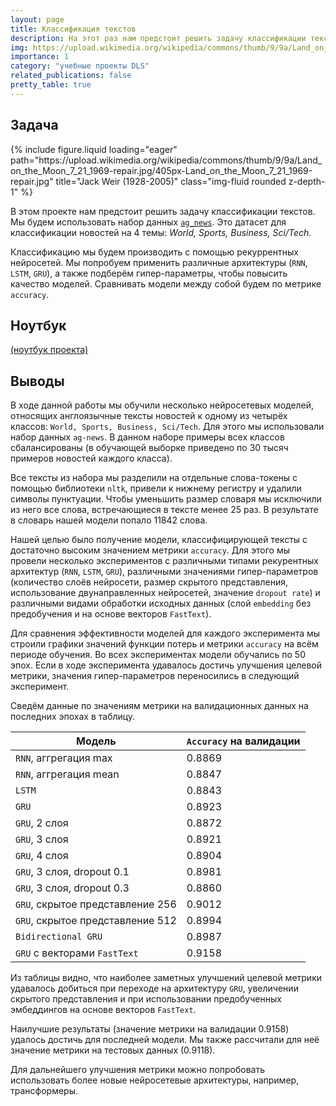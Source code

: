 ```yaml
---
layout: page
title: Классификация текстов
description: На этот раз нам предстоит решить задачу классификации текстов. Мы будем использовать набор данных ag_news. Это датасет для классификации новостей на 4 темы — World, Sports, Business, Sci/Tech. Посмотрим, как с такой задачей справятся рекуррентные нейросети.
img: https://upload.wikimedia.org/wikipedia/commons/thumb/9/9a/Land_on_the_Moon_7_21_1969-repair.jpg/405px-Land_on_the_Moon_7_21_1969-repair.jpg
importance: 1
category: "учебные проекты DLS"
related_publications: false
pretty_table: true
---
```


## Задача

<div class="row">
    <div class="col-sm mt-3 mt-md-0">
        {% include figure.liquid loading="eager" path="https://upload.wikimedia.org/wikipedia/commons/thumb/9/9a/Land_on_the_Moon_7_21_1969-repair.jpg/405px-Land_on_the_Moon_7_21_1969-repair.jpg" title="Jack Weir (1928-2005)" class="img-fluid rounded z-depth-1" %}
    </div>
</div>

В этом проекте нам предстоит решить задачу классификации текстов. Мы будем использовать набор данных [`ag_news`](https://paperswithcode.com/dataset/ag-news). Это датасет для классификации новостей на 4 темы: _World, Sports, Business, Sci/Tech._

Классификацию мы будем производить с помощью рекуррентных нейросетей. Мы попробуем применить различные архитектуры (`RNN`, `LSTM`, `GRU`), а также подберём гипер-параметры, чтобы повысить качество моделей. Сравнивать модели между собой будем по метрике `accuracy`.

## Ноутбук

[(ноутбук проекта)](https://github.com/onixlas/DS_portfolio/blob/main/DLS_p5_text_classification/dls_p5_text_classification.ipynb)

## Выводы

В ходе данной работы мы обучили несколько нейросетевых моделей, относящих англоязычные тексты новостей к одному из четырёх классов: `World, Sports, Business, Sci/Tech`. Для этого мы использовали набор данных `ag-news`. В данном наборе примеры всех классов сбалансированы (в обучающей выборке приведено по 30 тысяч примеров новостей каждого класса).

Все тексты из набора мы разделили на отдельные слова-токены с помощью библиотеки `nltk`, привели к нижнему регистру и удалили символы пунктуации. Чтобы уменьшить размер словаря мы исключили из него все слова, встречающиеся в тексте менее 25 раз. В результате в словарь нашей модели попало 11842 слова.

Нашей целью было получение модели, классифицирующей тексты с достаточно высоким значением метрики `accuracy`. Для этого мы провели несколько экспериментов с различными типами рекурентных архитектур (`RNN`, `LSTM`, `GRU`), различными значениями гипер-параметров (количество слоёв нейросети, размер скрытого представления, использование двунаправленных нейросетей, значение `dropout rate`) и различными видами обработки исходных данных (слой `embedding` без предобучения и на основе векторов `FastText`).

Для сравнения эффективности моделей для каждого эксперимента мы строили графики значений функции потерь и метрики `accuracy` на всём периоде обучения. Во всех экспериментах модели обучались по 50 эпох. Если в ходе эксперимента удавалось достичь улучшения целевой метрики, значения гипер-параметров переносились в следующий эксперимент.

Сведём данные по значениям метрики на валидационных данных на последних эпохах в таблицу.

| Модель                           | `Accuracy` на валидации |
| -------------------------------- | ----------------------- |
| `RNN`, аггрегация max            | 0.8869                  |
| `RNN`, аггрегация mean           | 0.8847                  |
| `LSTM`                           | 0.8843                  |
| `GRU`                            | 0.8923                  |
| `GRU`, 2 слоя                    | 0.8872                  |
| `GRU`, 3 слоя                    | 0.8921                  |
| `GRU`, 4 слоя                    | 0.8904                  |
| `GRU`, 3 слоя, dropout 0.1       | 0.8981                  |
| `GRU`, 3 слоя, dropout 0.3       | 0.8860                  |
| `GRU`, скрытое представление 256 | 0.9012                  |
| `GRU`, скрытое представление 512 | 0.8994                  |
| `Bidirectional GRU`              | 0.8987                  |
| `GRU` с векторами `FastText`     | 0.9158                  |

Из таблицы видно, что наиболее заметных улучшений целевой метрики удавалось добиться при переходе на архитектуру `GRU`, увеличении скрытого представления и при использовании предобученных эмбеддингов на основе векторов `FastText`.

Наилучшие результаты (значение метрики на валидации 0.9158) удалось достичь для последней модели. Мы также рассчитали для неё значение метрики на тестовых данных (0.9118).

Для дальнейшего улучшения метрики можно попробовать использовать более новые нейросетевые архитектуры, например, трансформеры.
